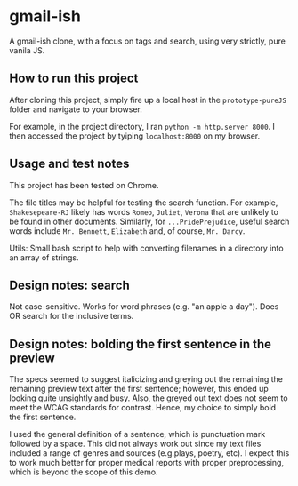 # gmail-ish
A gmail-ish clone, with a focus on tags and search, using very strictly, pure vanila JS.

## How to run this project
After cloning this project, simply fire up a local host in the `prototype-pureJS` folder and navigate to your browser.

For example, in the project directory, I ran `python -m http.server 8000`. I then accessed the project by tyiping `localhost:8000` on my browser.

## Usage and test notes
This project has been tested on Chrome.

The file titles may be helpful for testing the search function. For example, `Shakesepeare-RJ` likely has words `Romeo`, `Juliet`, `Verona` that are unlikely to be found in other documents. Similarly, for `...PridePrejudice`, useful search words include `Mr. Bennett`, `Elizabeth` and, of course, `Mr. Darcy`.

Utils: Small bash script to help with converting filenames in a directory into an array of strings.


## Design notes: search
Not case-sensitive.
Works for word phrases (e.g. "an apple a day").
Does OR search for the inclusive terms.


## Design notes: bolding the first sentence in the preview
The specs seemed to suggest italicizing and greying out the remaining the remaining preview text after the first sentence; however, this ended up looking quite unsightly and busy. Also, the greyed out text does not seem to meet the WCAG standards for contrast. Hence, my choice to simply bold the first sentence.

I used the general definition of a sentence, which is punctuation mark followed by a space. This did not always work out since my text files included a range of genres and sources (e.g.plays, poetry, etc). I expect this to work much better for proper medical reports with proper preprocessing, which is beyond the scope of this demo.
